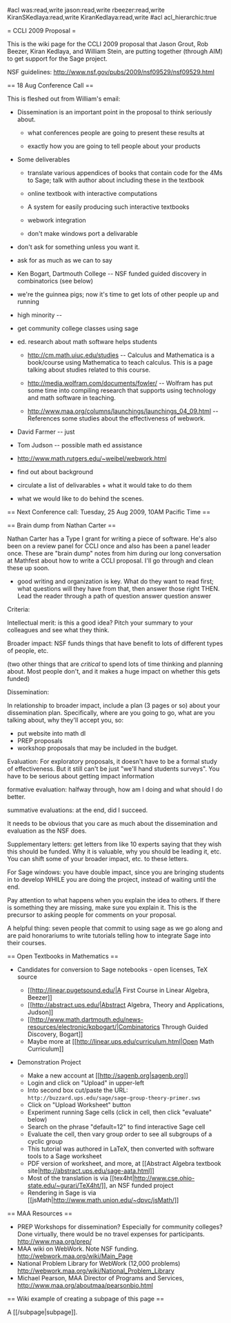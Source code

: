 #acl was:read,write jason:read,write rbeezer:read,write KiranSKedlaya:read,write KiranKedlaya:read,write
#acl acl_hierarchic:true

= CCLI 2009 Proposal =


This is the wiki page for the CCLI 2009 proposal that Jason Grout, Rob Beezer, Kiran Kedlaya, and William Stein, are putting together (through AIM) to get support for the Sage project. 

NSF guidelines: http://www.nsf.gov/pubs/2009/nsf09529/nsf09529.html

== 18 Aug Conference Call ==

This is fleshed out from William's email:

  * Dissemination is an important point in the proposal to think seriously about.
    * what conferences people are going to present these results at

    * exactly how you are going to tell people about your products

  * Some deliverables

    * translate various appendices of books that contain code for the 4Ms to Sage; talk with author about including these in the textbook

    * online textbook with interactive computations

    * A system for easily producing such interactive textbooks

    * webwork integration

    * don't make windows port a delivarable

  * don't ask for something unless you want it.

  * ask for as much as we can to say


  * Ken Bogart, Dartmouth College -- NSF funded guided discovery in combinatorics (see below)

  * we're the guinnea pigs; now it's time to get lots of other people up
  and running

  * high minority --

  * get community college classes using sage

  * ed. research about math software helps students

    * http://cm.math.uiuc.edu/studies -- Calculus and Mathematica is a book/course using Mathematica to teach calculus.  This is a page talking about studies related to this course.

    * http://media.wolfram.com/documents/fowler/  -- Wolfram has put some time into compiling research that supports using technology and math software in teaching.

    * http://www.maa.org/columns/launchings/launchings_04_09.html  -- References some studies about the effectiveness of webwork.

  * David Farmer -- just

  * Tom Judson -- possible math ed assistance

  * http://www.math.rutgers.edu/~weibel/webwork.html

  * find out about background

  * circulate a list of delivarables + what it would take to do them

  * what we would like to do behind the scenes.


== Next Conference call: Tuesday, 25 Aug 2009, 10AM Pacific Time ==


== Brain dump from Nathan Carter ==

Nathan Carter has a Type I grant for writing a piece of software.  He's also been on a review panel for CCLI once and also has been a panel leader once.  These are "brain dump" notes from him during our long conversation at Mathfest about how to write a CCLI proposal.  I'll go through and clean these up soon.

* good writing and organization is key.  What do they want to read first; what questions will they have from that, then answer those right THEN.  Lead the reader through a path of question answer question answer

Criteria:

Intellectual merit: is this a good idea?  Pitch your summary to your colleagues and see what they think.

Broader impact: NSF funds things that have benefit to lots of different types of people, etc.

(two other things that are *critical* to spend lots of time thinking and planning about.  Most people don't, and it makes a huge impact on whether this gets funded)

Dissemination:

In relationship to broader impact, include a plan (3 pages or so) about your dissemination plan.  Specifically, where are you going to go, what are you talking about, why they'll accept you, so:

* put website into math dl
* PREP proposals
* workshop proposals that may be included in the budget.

Evaluation:  For exploratory proposals, it doesn't have to be a formal study of effectiveness.  But it still can't be just "we'll hand students surveys".  You have to be serious about getting impact information

formative evaluation: halfway through, how am I doing and what should I do better.

summative evaluations: at the end, did I succeed.

It needs to be obvious that you care as much about the dissemination and evaluation as the NSF does.

Supplementary letters: get letters from like 10 experts saying that they wish this should be funded.  Why it is valuable, why you should be leading it, etc.  You can shift some of your broader impact, etc. to these letters.

For Sage windows: you have double impact, since you are bringing students in to develop WHILE you are doing the project, instead of waiting until the end.

Pay attention to what happens when you explain the idea to others.  If there is something they are missing, make sure you explain it.  This is the precursor to asking people for comments on your proposal.




A helpful thing: seven people that commit to using sage as we go along and are paid honorariums to write tutorials telling how to integrate Sage into their courses.


== Open Textbooks in Mathematics ==

 * Candidates for conversion to Sage notebooks - open licenses, TeX source
   * [[http://linear.pugetsound.edu/|A First Course in Linear Algebra, Beezer]]
   * [[http://abstract.ups.edu/|Abstract Algebra, Theory and Applications, Judson]]
   * [[http://www.math.dartmouth.edu/news-resources/electronic/kpbogart/|Combinatorics Through Guided Discovery, Bogart]]
   * Maybe more at [[http://linear.ups.edu/curriculum.html|Open Math Curriculum]]

 * Demonstration Project
   * Make a new account at [[http://sagenb.org|sagenb.org]]
   * Login and click on "Upload" in upper-left
   * Into second box cut/paste the URL:  `http://buzzard.ups.edu/sage/sage-group-theory-primer.sws`
   * Click on "Upload Worksheet" button
   * Experiment running Sage cells (click in cell, then click "evaluate" below)
   * Search on the phrase "default=12" to find interactive Sage cell
   * Evaluate the cell, then vary group order to see all subgroups of a cyclic group
   * This tutorial was authored in LaTeX, then converted with software tools to a Sage worksheet
   * PDF version of worksheet, and more, at [[Abstract Algebra textbook site|http://abstract.ups.edu/sage-aata.html]]
   * Most of the translation is via [[tex4ht|http://www.cse.ohio-state.edu/~gurari/TeX4ht/]], an NSF funded project
   * Rendering in Sage is via [[jsMath|http://www.math.union.edu/~dpvc/jsMath/]]

== MAA Resources ==

 * PREP Workshops for dissemination? Especially for community colleges?  Done virtually, there would be no travel expenses for participants.  http://www.maa.org/prep/
 * MAA wiki on WebWork.  Note NSF funding.  http://webwork.maa.org/wiki/Main_Page
 * National Problem Library for WebWork (12,000 problems)  http://webwork.maa.org/wiki/National_Problem_Library
 * Michael Pearson, MAA Director of Programs and Services, http://www.maa.org/aboutmaa/pearsonbio.html

== Wiki example of creating a subpage of this page ==

A [[/subpage|subpage]].
